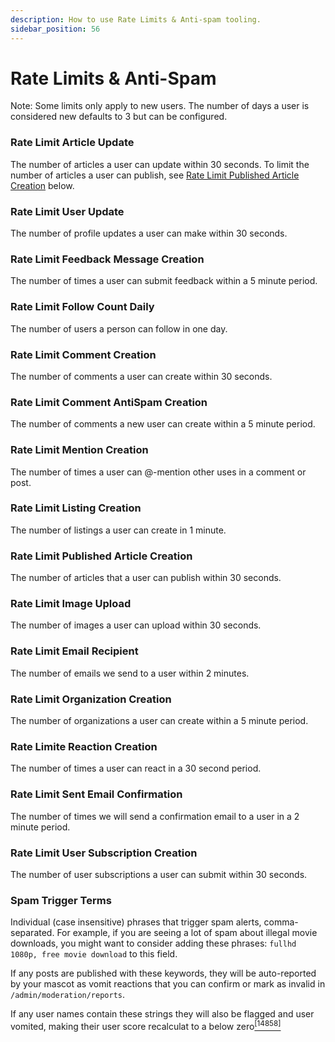 ```yaml
---
description: How to use Rate Limits & Anti-spam tooling.
sidebar_position: 56
---
```


# Rate Limits & Anti-Spam

Note: Some limits only apply to new users. The number of days a user is considered new defaults to 3 but can be configured.

### Rate Limit Article Update

The number of articles a user can update within 30 seconds. To limit the number of articles a user can publish, see [Rate Limit Published Article Creation](https://admin.forem.com/docs/advanced-customization/rate-limits-and-anti-spam#rate-limit-published-article-creation) below.

### Rate Limit User Update

The number of profile updates a user can make within 30 seconds.

### Rate Limit Feedback Message Creation

The number of times a user can submit feedback within a 5 minute period.

### Rate Limit Follow Count Daily

The number of users a person can follow in one day.

### Rate Limit Comment Creation

The number of comments a user can create within 30 seconds.

### Rate Limit Comment AntiSpam Creation

The number of comments a new user can create within a 5 minute period.

### Rate Limit Mention Creation

The number of times a user can @-mention other uses in a comment or post.

### Rate Limit Listing Creation

The number of listings a user can create in 1 minute.

### Rate Limit Published Article Creation

The number of articles that a user can publish within 30 seconds.

### Rate Limit Image Upload

The number of images a user can upload within 30 seconds.

### Rate Limit Email Recipient

The number of emails we send to a user within 2 minutes.

### Rate Limit Organization Creation

The number of organizations a user can create within a 5 minute period.

### Rate Limite Reaction Creation

The number of times a user can react in a 30 second period.

### Rate Limit Sent Email Confirmation

The number of times we will send a confirmation email to a user in a 2 minute period.

### Rate Limit User Subscription Creation

The number of user subscriptions a user can submit within 30 seconds.

### Spam Trigger Terms

Individual (case insensitive) phrases that trigger spam alerts, comma-separated. For example, if you are seeing a lot of spam about illegal movie downloads, you might want to consider adding these phrases: `fullhd 1080p, free movie download` to this field.

If any posts are published with these keywords, they will be auto-reported by your mascot as vomit reactions that you can confirm or mark as invalid in `/admin/moderation/reports`. 

If any user names contain these strings they will also be flagged and user vomited, making their user score recalculat to a below zero[<sup>[14858]</sup>](https://github.com/forem/forem/pull/14858)

